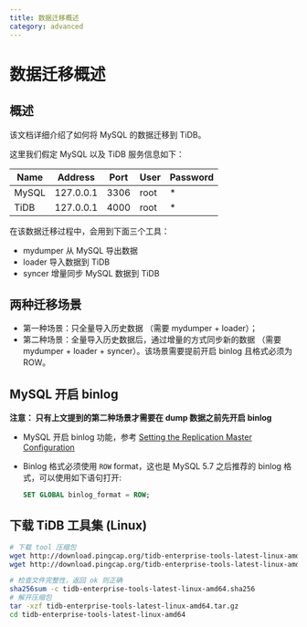 ```yaml
---
title: 数据迁移概述
category: advanced
---
```


# 数据迁移概述

## 概述

该文档详细介绍了如何将 MySQL 的数据迁移到 TiDB。

这里我们假定 MySQL 以及 TiDB 服务信息如下：

|Name|Address|Port|User|Password|
|----|-------|----|----|--------|
|MySQL|127.0.0.1|3306|root|*|
|TiDB|127.0.0.1|4000|root|*|

在该数据迁移过程中，会用到下面三个工具：

- mydumper 从 MySQL 导出数据
- loader 导入数据到 TiDB
- syncer 增量同步 MySQL 数据到 TiDB

## 两种迁移场景

- 第一种场景：只全量导入历史数据 （需要 mydumper + loader）；
- 第二种场景：全量导入历史数据后，通过增量的方式同步新的数据 （需要 mydumper + loader + syncer）。该场景需要提前开启 binlog 且格式必须为 ROW。

## MySQL 开启 binlog

**注意： 只有上文提到的第二种场景才需要在 dump 数据之前先开启 binlog**

+   MySQL 开启 binlog 功能，参考 [Setting the Replication Master Configuration](http://dev.mysql.com/doc/refman/5.7/en/replication-howto-masterbaseconfig.html)
+   Binlog 格式必须使用 `ROW` format，这也是 MySQL 5.7 之后推荐的 binlog 格式，可以使用如下语句打开:

    ```sql
    SET GLOBAL binlog_format = ROW;
    ```

## 下载 TiDB 工具集 (Linux)

```bash
# 下载 tool 压缩包
wget http://download.pingcap.org/tidb-enterprise-tools-latest-linux-amd64.tar.gz
wget http://download.pingcap.org/tidb-enterprise-tools-latest-linux-amd64.sha256

# 检查文件完整性，返回 ok 则正确
sha256sum -c tidb-enterprise-tools-latest-linux-amd64.sha256
# 解开压缩包
tar -xzf tidb-enterprise-tools-latest-linux-amd64.tar.gz
cd tidb-enterprise-tools-latest-linux-amd64
```
